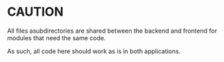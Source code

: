 # CAUTION

All files asubdirectories are shared between the backend and 
frontend for modules that need the same code. 

As such, all code here should work as is in both applications.
